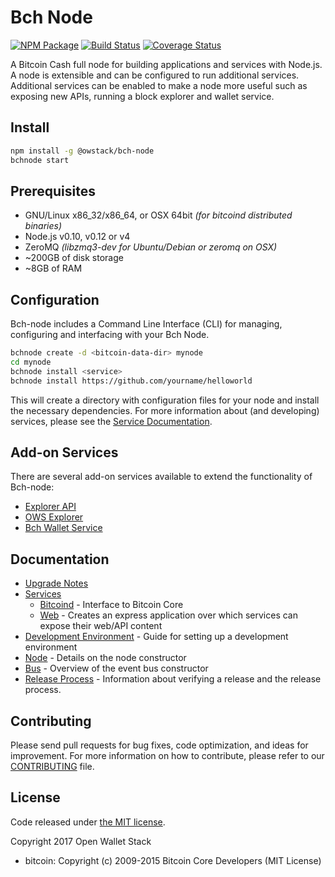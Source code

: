 Bch Node
============

[![NPM Package](https://img.shields.io/npm/v/bch-node.svg?style=flat-square)](https://www.npmjs.org/package/@owstack/bch-node)
[![Build Status](https://img.shields.io/travis/owstack/bch-node.svg?branch=master&style=flat-square)](https://travis-ci.org/owstack/bch-node)
[![Coverage Status](https://img.shields.io/coveralls/owstack/bch-node.svg?style=flat-square)](https://coveralls.io/r/owstack/bch-node)

A Bitcoin Cash full node for building applications and services with Node.js. A node is extensible and can be configured to run additional services.  Additional services can be enabled to make a node more useful such as exposing new APIs, running a block explorer and wallet service.

## Install

```bash
npm install -g @owstack/bch-node
bchnode start
```

## Prerequisites

- GNU/Linux x86_32/x86_64, or OSX 64bit *(for bitcoind distributed binaries)*
- Node.js v0.10, v0.12 or v4
- ZeroMQ *(libzmq3-dev for Ubuntu/Debian or zeromq on OSX)*
- ~200GB of disk storage
- ~8GB of RAM

## Configuration

Bch-node includes a Command Line Interface (CLI) for managing, configuring and interfacing with your Bch Node.

```bash
bchnode create -d <bitcoin-data-dir> mynode
cd mynode
bchnode install <service>
bchnode install https://github.com/yourname/helloworld
```

This will create a directory with configuration files for your node and install the necessary dependencies. For more information about (and developing) services, please see the [Service Documentation](docs/services.md).

## Add-on Services

There are several add-on services available to extend the functionality of Bch-node:

- [Explorer API](https://github.com/owstack/bch-explorer-api)
- [OWS Explorer](https://github.com/owstack/ows-explorer)
- [Bch Wallet Service](https://github.com/owstack/bch-wallet-service)

## Documentation

- [Upgrade Notes](docs/upgrade.md)
- [Services](docs/services.md)
  - [Bitcoind](docs/services/bitcoind.md) - Interface to Bitcoin Core
  - [Web](docs/services/web.md) - Creates an express application over which services can expose their web/API content
- [Development Environment](docs/development.md) - Guide for setting up a development environment
- [Node](docs/node.md) - Details on the node constructor
- [Bus](docs/bus.md) - Overview of the event bus constructor
- [Release Process](docs/release.md) - Information about verifying a release and the release process.

## Contributing

Please send pull requests for bug fixes, code optimization, and ideas for improvement. For more information on how to contribute, please refer to our [CONTRIBUTING](https://github.com/owstack/bch/blob/master/CONTRIBUTING.md) file.

## License

Code released under [the MIT license](https://github.com/owstack/bch-node/blob/master/LICENSE).

Copyright 2017 Open Wallet Stack

- bitcoin: Copyright (c) 2009-2015 Bitcoin Core Developers (MIT License)
